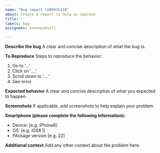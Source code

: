 ```yaml
---
name: "Bug report \U0001F41B"
about: Create a report to help us improve
title: ''
labels: bug
assignees: erennyuksell

---
```


**Describe the bug**
A clear and concise description of what the bug is.

**To Reproduce**
Steps to reproduce the behavior:
1. Go to '...'
2. Click on '....'
3. Scroll down to '....'
4. See error

**Expected behavior**
A clear and concise description of what you expected to happen.

**Screenshots**
If applicable, add screenshots to help explain your problem.

**Smartphone (please complete the following information):**
 - Device: [e.g. iPhone6]
 - OS: [e.g. iOS8.1]
 - PAckage version [e.g. 22]

**Additional context**
Add any other context about the problem here.

